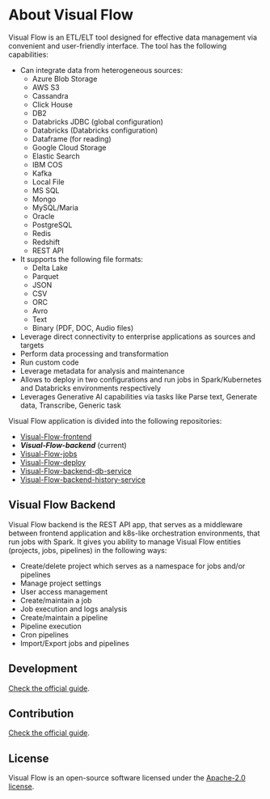 # About Visual Flow

Visual Flow is an ETL/ELT tool designed for effective data management via convenient and user-friendly interface. The tool has the following capabilities:

- Can integrate data from heterogeneous sources:
  - Azure Blob Storage
  - AWS S3
  - Cassandra
  - Click House
  - DB2
  - Databricks JDBC (global configuration)
  - Databricks (Databricks configuration)
  - Dataframe (for reading)
  - Google Cloud Storage
  - Elastic Search
  - IBM COS
  - Kafka
  - Local File
  - MS SQL
  - Mongo
  - MySQL/Maria
  - Oracle
  - PostgreSQL
  - Redis
  - Redshift
  - REST API
- It supports the following file formats:
  - Delta Lake
  - Parquet
  - JSON
  - CSV
  - ORC
  - Avro
  - Text
  - Binary (PDF, DOC, Audio files)
- Leverage direct connectivity to enterprise applications as sources and targets
- Perform data processing and transformation
- Run custom code
- Leverage metadata for analysis and maintenance
- Allows to deploy in two configurations and run jobs in Spark/Kubernetes and Databricks environments respectively
- Leverages Generative AI capabilities via tasks like Parse text, Generate data, Transcribe, Generic task

Visual Flow application is divided into the following repositories:

- [Visual-Flow-frontend](https://github.com/ibagroup-eu/Visual-Flow-frontend)
- _**Visual-Flow-backend**_ (current)
- [Visual-Flow-jobs](https://github.com/ibagroup-eu/Visual-Flow-jobs)
- [Visual-Flow-deploy](https://github.com/ibagroup-eu/Visual-Flow-deploy)
- [Visual-Flow-backend-db-service](https://github.com/ibagroup-eu/Visual-Flow-backend-db-service)
- [Visual-Flow-backend-history-service](https://github.com/ibagroup-eu/Visual-Flow-backend-history-service)

## Visual Flow Backend

Visual Flow backend is the REST API app, that serves as a middleware between frontend application and k8s-like orchestration environments, that run jobs with Spark.
It gives you ability to manage Visual Flow entities (projects, jobs, pipelines) in the following ways:

- Create/delete project which serves as a namespace for jobs and/or pipelines
- Manage project settings
- User access management
- Create/maintain a job
- Job execution and logs analysis
- Create/maintain a pipeline
- Pipeline execution
- Cron pipelines
- Import/Export jobs and pipelines

## Development

[Check the official guide](./DEVELOPMENT.md).

## Contribution

[Check the official guide](https://github.com/ibagroup-eu/Visual-Flow/blob/main/CONTRIBUTING.md).

## License

Visual Flow is an open-source software licensed under the [Apache-2.0 license](./LICENSE).
